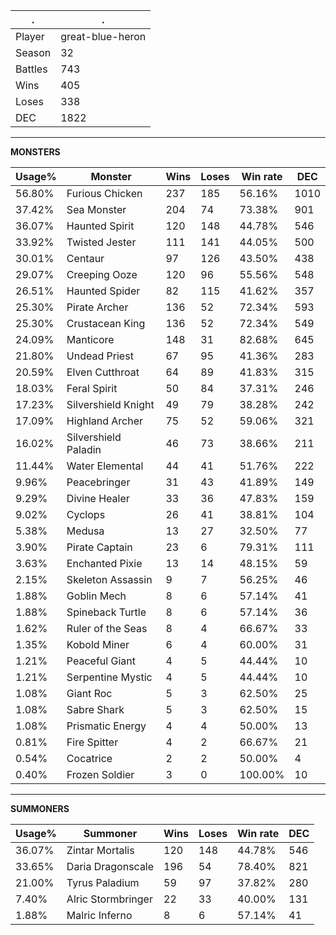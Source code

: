 .|.
|-|-
Player|great-blue-heron
Season|32
Battles|743
Wins|405
Loses|338
DEC|1822

---
**MONSTERS**

Usage%|Monster|Wins|Loses|Win rate|DEC|
-|-|-|-|-|-|
56.80%|Furious Chicken|237|185|56.16%|1010|
37.42%|Sea Monster|204|74|73.38%|901|
36.07%|Haunted Spirit|120|148|44.78%|546|
33.92%|Twisted Jester|111|141|44.05%|500|
30.01%|Centaur|97|126|43.50%|438|
29.07%|Creeping Ooze|120|96|55.56%|548|
26.51%|Haunted Spider|82|115|41.62%|357|
25.30%|Pirate Archer|136|52|72.34%|593|
25.30%|Crustacean King|136|52|72.34%|549|
24.09%|Manticore|148|31|82.68%|645|
21.80%|Undead Priest|67|95|41.36%|283|
20.59%|Elven Cutthroat|64|89|41.83%|315|
18.03%|Feral Spirit|50|84|37.31%|246|
17.23%|Silvershield Knight|49|79|38.28%|242|
17.09%|Highland Archer|75|52|59.06%|321|
16.02%|Silvershield Paladin|46|73|38.66%|211|
11.44%|Water Elemental|44|41|51.76%|222|
9.96%|Peacebringer|31|43|41.89%|149|
9.29%|Divine Healer|33|36|47.83%|159|
9.02%|Cyclops|26|41|38.81%|104|
5.38%|Medusa|13|27|32.50%|77|
3.90%|Pirate Captain|23|6|79.31%|111|
3.63%|Enchanted Pixie|13|14|48.15%|59|
2.15%|Skeleton Assassin|9|7|56.25%|46|
1.88%|Goblin Mech|8|6|57.14%|41|
1.88%|Spineback Turtle|8|6|57.14%|36|
1.62%|Ruler of the Seas|8|4|66.67%|33|
1.35%|Kobold Miner|6|4|60.00%|31|
1.21%|Peaceful Giant|4|5|44.44%|10|
1.21%|Serpentine Mystic|4|5|44.44%|10|
1.08%|Giant Roc|5|3|62.50%|25|
1.08%|Sabre Shark|5|3|62.50%|15|
1.08%|Prismatic Energy|4|4|50.00%|13|
0.81%|Fire Spitter|4|2|66.67%|21|
0.54%|Cocatrice|2|2|50.00%|4|
0.40%|Frozen Soldier|3|0|100.00%|10|

---
**SUMMONERS**

Usage%|Summoner|Wins|Loses|Win rate|DEC|
-|-|-|-|-|-|
36.07%|Zintar Mortalis|120|148|44.78%|546|
33.65%|Daria Dragonscale|196|54|78.40%|821|
21.00%|Tyrus Paladium|59|97|37.82%|280|
7.40%|Alric Stormbringer|22|33|40.00%|131|
1.88%|Malric Inferno|8|6|57.14%|41|
